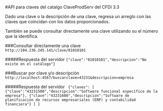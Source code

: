 #API para claves del catalgo ClaveProdServ del CFDI 3.3

Dado una clave o la descripción de una clave, regresa un arreglo con las claves que coincidan con los datos proporcionados.

También se puede consultar directamente una clave utilizando su el número que la identifica.

###Consultar directamente una clave
``http://104.236.245.141/clave/01010101``

#####Respuesta del servidor
``{"clave":"01010101","descripcion":"No existe en el catálogo"}``

###Buscar por clave y/o descripción
``http://localhost:4567/buscarclave=43231&descripcion=empresa``

#####Respuesta del servidor
``
{"claves":
	[
		{"clave":"43231500","descripcion":"Software funcional específico de la empresa"},
		{"clave":"43231600","descripcion":"Software de planificación de recursos empresariales (ERP) y contabilidad financiera"}
	]
}``
